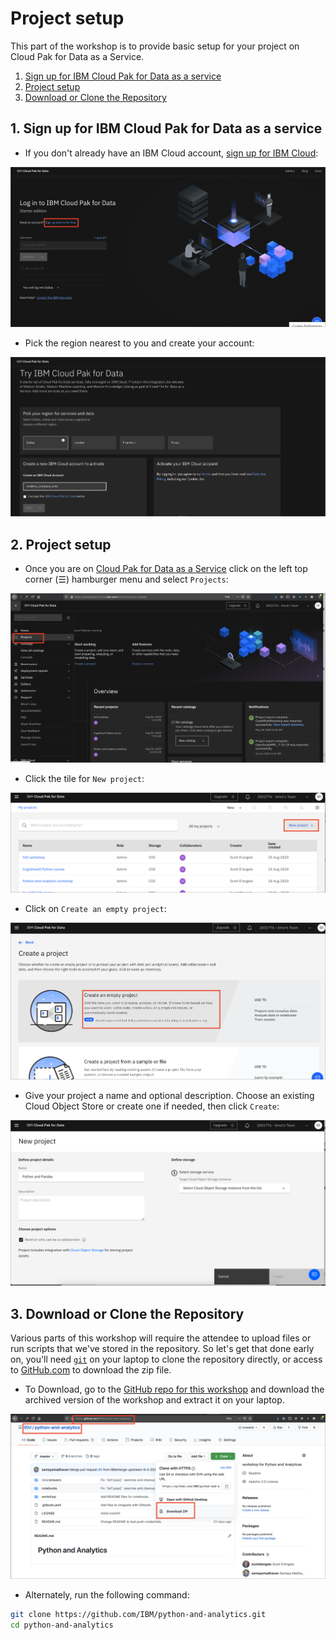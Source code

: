 # Project setup

This part of the workshop is to provide basic setup for your project on Cloud Pak for Data as a Service.

1. [Sign up for IBM Cloud Pak for Data as a service](#1-sign-up-for-ibm-cloud-pak-for-data-as-a-service)
1. [Project setup](#2-project-setup)
1. [Download or Clone the Repository](#3-download-or-clone-the-repository)

## 1. Sign up for IBM Cloud Pak for Data as a service

* If you don't already have an IBM Cloud account, [sign up for IBM Cloud](https://dataplatform.cloud.ibm.com):

![Sign up](../.gitbook/assets/images/setup/sign-up.png)

* Pick the region nearest to you and create your account:

![Create account](../.gitbook/assets/images/setup/create-account.png)

## 2. Project setup

* Once you are on [Cloud Pak for Data as a Service](https://dataplatform.cloud.ibm.com) click on the left top corner (☰) hamburger menu and select `Projects`:

![Select projects](../.gitbook/assets/images/setup/cpd-create-project.png)

* Click the tile for `New project`:

![New project](../.gitbook/assets/images/setup/cpd-new-project.png)

* Click on `Create an empty project`:

![Create empty project](../.gitbook/assets/images/setup/cpd-create-empty-project.png)

* Give your project a name and optional description. Choose an existing Cloud Object Store or create one if needed, then click `Create`:

![Name project and choose object store](../.gitbook/assets/images/setup/cpd-project-name.png)


## 3. Download or Clone the Repository

Various parts of this workshop will require the attendee to upload files or run scripts that we've stored in the repository. So let's get that done early on, you'll need [`git`](https://git-scm.com) on your laptop to clone the repository directly, or access to [GitHub.com](https://github.com/) to download the zip file.

* To Download, go to the [GitHub repo for this workshop](https://github.com/IBM/python-and-analytics) and download the archived version of the workshop and extract it on your laptop.

![download workshop zip](../.gitbook/assets/images/setup/cpd-download-workshop-zip.png)

* Alternately, run the following command:

```bash
git clone https://github.com/IBM/python-and-analytics.git
cd python-and-analytics
```

